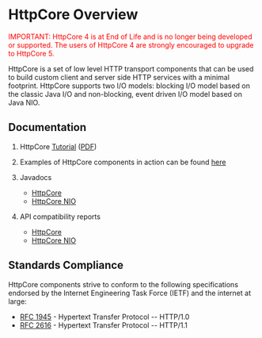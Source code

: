 <!--
    Licensed to the Apache Software Foundation (ASF) under one
    or more contributor license agreements.  See the NOTICE file
    distributed with this work for additional information
    regarding copyright ownership.  The ASF licenses this file
    to you under the Apache License, Version 2.0 (the
    "License"); you may not use this file except in compliance
    with the License.  You may obtain a copy of the License at
    
      http://www.apache.org/licenses/LICENSE-2.0
    
    Unless required by applicable law or agreed to in writing,
    software distributed under the License is distributed on an
    "AS IS" BASIS, WITHOUT WARRANTIES OR CONDITIONS OF ANY
    KIND, either express or implied.  See the License for the
    specific language governing permissions and limitations
    under the License.
-->

HttpCore Overview
=================

<span style="color:red">IMPORTANT: HttpCore 4 is at End of Life and is no longer being developed or supported. 
The users of HttpCore 4 are strongly encouraged to upgrade to HttpCore 5.</span>

HttpCore is a set of low level HTTP transport components that can be used to build custom client and server side HTTP
services with a minimal footprint. HttpCore supports two I/O models: blocking I/O model based on the classic Java I/O
and non-blocking, event driven I/O model based on Java NIO.

Documentation
-------------

1. HttpCore [Tutorial](./current/tutorial/html/) ([PDF](./current/tutorial/pdf/httpcore-tutorial.pdf))
1. Examples of HttpCore components in action can be found [here](examples.md)
1. Javadocs
    - [HttpCore](./current/httpcore/apidocs/)
    - [HttpCore NIO](./current/httpcore-nio/apidocs/)

1. API compatibility reports
    - [HttpCore](./current/httpcore/clirr-report.html)
    - [HttpCore NIO](./current/httpcore-nio/clirr-report.html)

Standards Compliance
--------------------

HttpCore components strive to conform to the following specifications endorsed by the Internet Engineering Task Force
(IETF) and the internet at large:

- [RFC 1945](https://datatracker.ietf.org/doc/html/rfc1945) - Hypertext Transfer Protocol -- HTTP/1.0
- [RFC 2616](https://datatracker.ietf.org/doc/html/rfc2616) - Hypertext Transfer Protocol -- HTTP/1.1
